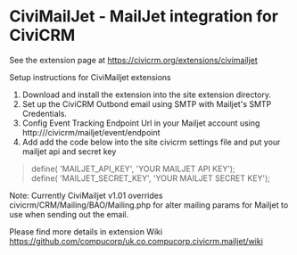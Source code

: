 CiviMailJet - MailJet integration for CiviCRM 
===============================


See the extension page at https://civicrm.org/extensions/civimailjet

Setup instructions for CiviMailjet extensions

1. Download and install the extension into the site extension directory.
2. Set up the CiviCRM Outbond email using SMTP  with  Mailjet's SMTP Credentials.
3. Config Event Tracking Endpoint Url in your Mailjet account using http://<sites>/civicrm/mailjet/event/endpoint
4. Add add the code below into the site civicrm settings file and put your mailjet api and secret key


>define( 'MAILJET_API_KEY', 'YOUR MAILJET API KEY');<br/>
>define( 'MAILJET_SECRET_KEY', 'YOUR MAILJET SECRET KEY');


Note: Currently CiviMailjet v1.01 overrides civicrm/CRM/Mailing/BAO/Mailing.php for alter mailing params for Mailjet to use when sending out the email.

Please find more details in extension Wiki https://github.com/compucorp/uk.co.compucorp.civicrm.mailjet/wiki

